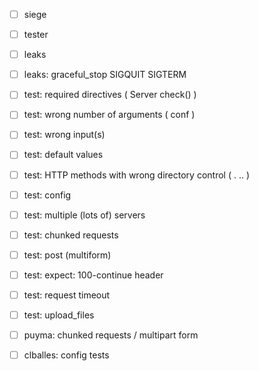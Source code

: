 - [ ] siege
- [ ] tester
- [ ] leaks
- [ ] leaks: graceful\_stop SIGQUIT SIGTERM
- [ ] test: required directives ( Server check() )
- [ ] test: wrong number of arguments ( conf )
- [ ] test: wrong input(s)
- [ ] test: default values
- [ ] test: HTTP methods with wrong directory control ( . .. )
- [ ] test: config
- [ ] test: multiple (lots of) servers
- [ ] test: chunked requests
- [ ] test: post (multiform)
- [ ] test: expect: 100-continue header
- [ ] test: request timeout
- [ ] test: upload\_files

- [ ] puyma: chunked requests / multipart form 
- [ ] clballes: config tests
